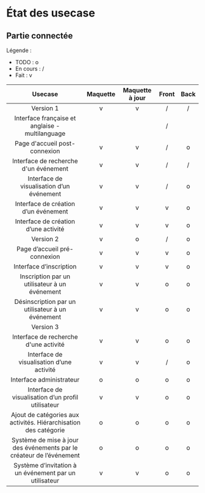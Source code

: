 # État des usecase

## Partie connectée

Légende :
- TODO : o
- En cours : /
- Fait : v

| Usecase | Maquette | Maquette à jour | Front | Back |
| :-----: | :------------: | :-------------: | :---: | :--: |
| Version 1 | v | v | / | / |
| Interface française et anglaise - multilanguage |  |  | / |  |
| Page d'accueil post-connexion | v | v | / | o |
| Interface de recherche d'un événement | v | v | / | / |
| Interface de visualisation d’un événement | v | v | / | o |
| Interface de création d’un événement | v | v | v | o |
| Interface de création d’une activité | v | v | v | o |
| Version 2 | v | o | / | o |
| Page d’accueil pré-connexion | v | v | v | o |
| Interface d’inscription | v | v | v | o |
| Inscription par un utilisateur à un événement | v | v | o | o |
| Désinscription par un utilisateur à un événement | v | v | o | o |
| Version 3 |  |  |  |  |
| Interface de recherche d'une activité | v | v | o | o |
| Interface de visualisation d’une activité | v | v | / | o |
| Interface administrateur | o | o | o | o |
| Interface de visualisation d’un profil utilisateur | v | v | o | o |
| Ajout de catégories aux activités. Hiérarchisation des catégorie | o | o | o | o |
| Système de mise à jour des événements par le créateur de l’événement | o | o | o | o |
| Système d’invitation à un événement par un utilisateur | v | v | o | o |
